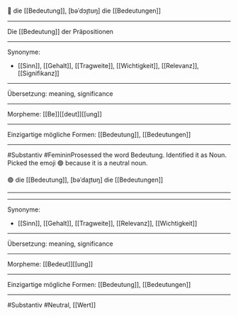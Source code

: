 🔴 die [[Bedeutung]], [bəˈdɔɪ̯tʊŋ]
die [[Bedeutungen]]


---
Die [[Bedeutung]] der Präpositionen


---
Synonyme:
- [[Sinn]], [[Gehalt]], [[Tragweite]], [[Wichtigkeit]], [[Relevanz]], [[Signifikanz]]

---
Übersetzung: meaning, significance

---
Morpheme:
[[Be]][[deut]][[ung]]

---
Einzigartige mögliche Formen: 
[[Bedeutung]], [[Bedeutungen]]

---
#Substantiv #FemininProsessed the word Bedeutung. Identified it as Noun. Picked the emoji 🟢 because it is a neutral noun.

🟢 die [[Bedeutung]], [bəˈdaɪ̯tʊŋ]
die [[Bedeutungen]]


---


---
Synonyme:
- [[Sinn]], [[Gehalt]], [[Tragweite]], [[Relevanz]], [[Wichtigkeit]]

---
Übersetzung: meaning, significance

---
Morpheme:
[[Bedeut]][[ung]]

---
Einzigartige mögliche Formen: [[Bedeutung]], [[Bedeutungen]]

---
#Substantiv #Neutral, [[Wert]]
